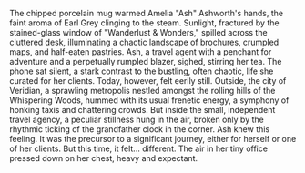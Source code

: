The chipped porcelain mug warmed Amelia "Ash" Ashworth's hands, the faint aroma of Earl Grey clinging to the steam.  Sunlight, fractured by the stained-glass window of "Wanderlust & Wonders," spilled across the cluttered desk, illuminating a chaotic landscape of brochures, crumpled maps, and half-eaten pastries.  Ash, a travel agent with a penchant for adventure and a perpetually rumpled blazer, sighed, stirring her tea.  The phone sat silent, a stark contrast to the bustling, often chaotic, life she curated for her clients.  Today, however, felt eerily still.  Outside, the city of Veridian, a sprawling metropolis nestled amongst the rolling hills of the Whispering Woods, hummed with its usual frenetic energy, a symphony of honking taxis and chattering crowds.  But inside the small, independent travel agency, a peculiar stillness hung in the air, broken only by the rhythmic ticking of the grandfather clock in the corner.  Ash knew this feeling.  It was the precursor to a significant journey, either for herself or one of her clients.  But this time, it felt... different.  The air in her tiny office pressed down on her chest, heavy and expectant.
